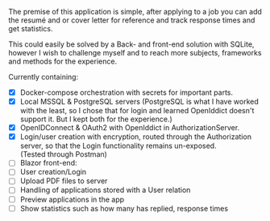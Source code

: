 The premise of this application is simple, after applying to a job you can add the resumé and or cover letter for reference and track response times and get statistics.


This could easily be solved by a Back- and front-end solution with SQLite, however I wish to challenge myself and to reach more subjects, frameworks and methods for the experience. 


Currently containing:
- [x] Docker-compose orchestration with secrets for important parts.
- [x] Local MSSQL & PostgreSQL servers  (PostgreSQL is what I have worked with the least, so I chose that for login and learned OpenIddict doesn't support it. But I kept both for the experience.)
- [x] OpenIDConnect & OAuth2 with OpenIddict in AuthorizationServer.
- [x] Login/user creation with encryption, routed through the Authorization server, so that the Login functionality remains un-exposed.\
      (Tested through Postman)
- [ ] Blazor front-end:
- [ ] User creation/Login
- [ ] Upload PDF files to server
- [ ] Handling of applications stored with a User relation
- [ ] Preview applications in the app
- [ ] Show statistics such as how many has replied, response times
